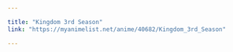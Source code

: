```yaml
---

title: "Kingdom 3rd Season"
link: "https://myanimelist.net/anime/40682/Kingdom_3rd_Season"

---
```

